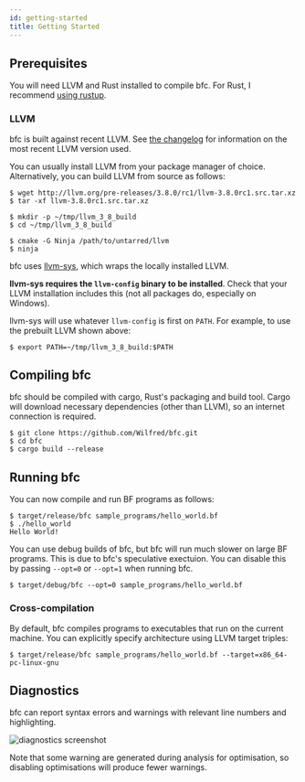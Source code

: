 ```yaml
---
id: getting-started
title: Getting Started
---
```


## Prerequisites

You will need LLVM and Rust installed to compile bfc. For Rust, I
recommend [using rustup](https://rustup.rs/).

### LLVM

bfc is built against recent LLVM. See [the changelog](changelog.md)
for information on the most recent LLVM version used.

You can usually install LLVM from your package manager of
choice. Alternatively, you can build LLVM from source as follows:

```
$ wget http://llvm.org/pre-releases/3.8.0/rc1/llvm-3.8.0rc1.src.tar.xz
$ tar -xf llvm-3.8.0rc1.src.tar.xz

$ mkdir -p ~/tmp/llvm_3_8_build
$ cd ~/tmp/llvm_3_8_build

$ cmake -G Ninja /path/to/untarred/llvm
$ ninja
```

bfc uses [llvm-sys](https://crates.io/crates/llvm-sys), which wraps
the locally installed LLVM.

**llvm-sys requires the `llvm-config` binary to be installed**. Check
that your LLVM installation includes this (not all packages do,
especially on Windows).

llvm-sys will use whatever `llvm-config` is first on `PATH`. For
example, to use the prebuilt LLVM shown above:

```
$ export PATH=~/tmp/llvm_3_8_build:$PATH
```

## Compiling bfc

bfc should be compiled with cargo, Rust's packaging and build
tool. Cargo will download necessary dependencies (other than LLVM), so
an internet connection is required.

```
$ git clone https://github.com/Wilfred/bfc.git
$ cd bfc
$ cargo build --release
```

## Running bfc

You can now compile and run BF programs as follows:

```
$ target/release/bfc sample_programs/hello_world.bf
$ ./hello_world
Hello World!
```

You can use debug builds of bfc, but bfc will run much slower on large
BF programs. This is due to bfc's speculative exectuion. You can
disable this by passing `--opt=0` or `--opt=1` when running bfc.

```
$ target/debug/bfc --opt=0 sample_programs/hello_world.bf
```

### Cross-compilation

By default, bfc compiles programs to executables that run on the
current machine. You can explicitly specify architecture using LLVM
target triples:

```
$ target/release/bfc sample_programs/hello_world.bf --target=x86_64-pc-linux-gnu
```

## Diagnostics

bfc can report syntax errors and warnings with relevant line numbers
and highlighting.

![diagnostics screenshot](/img/bfc_diagnostics.png)

Note that some warning are generated during analysis for optimisation, so disabling
optimisations will produce fewer warnings.
